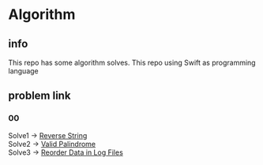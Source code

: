 # Algorithm

## info
This repo has some algorithm solves.
This repo using Swift as programming language

## problem link
### 00
Solve1 -> [Reverse String](https://leetcode.com/problems/reverse-string/)  
Solve2 -> [Valid Palindrome](https://leetcode.com/problems/valid-palindrome/)  
Solve3 -> [Reorder Data in Log Files](https://leetcode.com/problems/reorder-data-in-log-files/submissions/)
